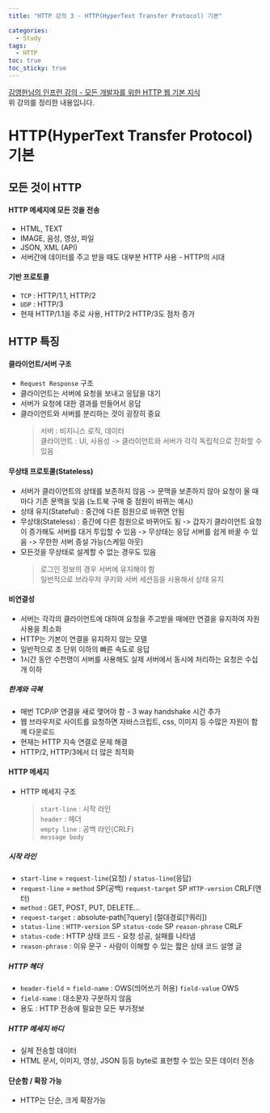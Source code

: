 ```yaml
---
title: "HTTP 강의 3 - HTTP(HyperText Transfer Protocol) 기본"

categories:
  - Study
tags:
  - HTTP
toc: true
toc_sticky: true
---
```


[김영한님의 인프런 강의 - 모든 개발자를 위한 HTTP 웹 기본 지식](https://inf.run/YPMm)  
위 강의를 정리한 내용입니다.

# HTTP(HyperText Transfer Protocol) 기본

## 모든 것이 HTTP

#### HTTP 메세지에 모든 것을 전송

- HTML, TEXT
- IMAGE, 음성, 영상, 파일
- JSON, XML (API)
- 서버간에 데이터를 주고 받을 때도 대부분 HTTP 사용 - HTTP의 시대

#### 기반 프로토콜

- `TCP` : HTTP/1.1, HTTP/2
- `UDP` : HTTP/3
- 현재 HTTP/1.1을 주로 사용, HTTP/2 HTTP/3도 점차 증가

## HTTP 특징

#### 클라이언트/서버 구조

- `Request Response` 구조
- 클라이언트는 서버에 요청을 보내고 응답을 대기
- 서버가 요청에 대한 결과를 만들어서 응답
- 클라이언트와 서버를 분리하는 것이 굉장히 중요
  > 서버 : 비지니스 로직, 데이터  
  > 클라이언트 : UI, 사용성
  > -> 클라이언트와 서버가 각각 독립적으로 진화할 수 있음

#### 무상태 프로토콜(Stateless)

- 서버가 클라이언트의 상태를 보존하지 않음
  -> 문맥을 보존하지 않아 요청이 올 때마다 기존 문맥을 잊음 (노트북 구매 중 점원이 바뀌는 예시)
- 상태 유지(Stateful) : 중간에 다른 점원으로 바뀌면 안됨
- 무상태(Stateless) : 중간에 다른 점원으로 바뀌어도 됨
  -> 갑자기 클라이언트 요청이 증가해도 서버를 대거 투입할 수 있음
  -> 무상태는 응답 서버를 쉽게 바꿀 수 있음 -> 무한한 서버 증설 가능(스케일 아웃)
- 모든것을 무상태로 설계할 수 없는 경우도 있음
  > 로그인 정보의 경우 서버에 유지해야 함  
  > 일반적으로 브라우저 쿠키와 서버 세션등을 사용해서 상태 유지

#### 비연결성

- 서버는 각각의 클라이언트에 대하여 요청을 주고받을 때에만 연결을 유지하여 자원 사용을 최소화
- HTTP는 기본이 연결을 유지하지 않는 모델
- 일반적으로 초 단위 이하의 빠른 속도로 응답
- 1시간 동안 수천명이 서버를 사용해도 실제 서버에서 동시에 처리하는 요청은 수십개 이하

##### 한계와 극복

- 매번 TCP/IP 연결을 새로 맺어야 함 - 3 way handshake 시간 추가
- 웹 브라우저로 사이트를 요청하면 자바스크립트, css, 이미지 등 수많은 자원이 함께 다운로드
- 현재는 HTTP 지속 연결로 문제 해결
- HTTP/2, HTTP/3에서 더 많은 최적화

#### HTTP 메세지

- HTTP 메세지 구조
  > `start-line` : 시작 라인  
  > `header` : 헤더  
  > `empty line` : 공백 라인(CRLF)  
  > `message body`

##### 시작 라인

- `start-line` = `request-line`(요청) / `status-line`(응답)
- `request-line` = `method` SP(공백) `request-target` SP `HTTP-version` CRLF(엔터)
- `method` : GET, POST, PUT, DELETE...
- `request-target` : absolute-path[?query] (절대경로[?쿼리])
- `status-line` : `HTTP-version` SP `status-code` SP `reason-phrase` CRLF
- `status-code` : HTTP 상태 코드 - 요청 성공, 실패를 나타냄
- `reason-phrase` : 이유 문구 - 사람이 이해할 수 있는 짧은 상태 코드 설명 글

##### HTTP 헤더

- `header-field` = `field-name` : OWS(띄어쓰기 허용) `field-value` OWS
- `field-name` : 대소문자 구분하지 않음
- 용도 : HTTP 전송에 필요한 모든 부가정보

##### HTTP 메세지 바디

- 실제 전송할 데이터
- HTML 문서, 이미지, 영상, JSON 등등 byte로 표현할 수 있는 모든 데이터 전송

#### 단순함 / 확장 가능

- HTTP는 단순, 크게 확장가능
